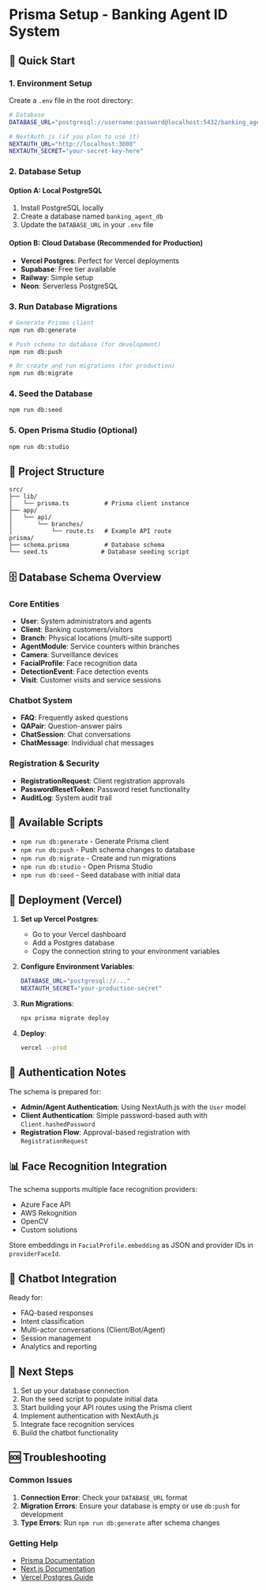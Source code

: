 # Prisma Setup - Banking Agent ID System

## 🚀 Quick Start

### 1. Environment Setup

Create a `.env` file in the root directory:

```bash
# Database
DATABASE_URL="postgresql://username:password@localhost:5432/banking_agent_db?schema=public"

# NextAuth.js (if you plan to use it)
NEXTAUTH_URL="http://localhost:3000"
NEXTAUTH_SECRET="your-secret-key-here"
```

### 2. Database Setup

#### Option A: Local PostgreSQL
1. Install PostgreSQL locally
2. Create a database named `banking_agent_db`
3. Update the `DATABASE_URL` in your `.env` file

#### Option B: Cloud Database (Recommended for Production)
- **Vercel Postgres**: Perfect for Vercel deployments
- **Supabase**: Free tier available
- **Railway**: Simple setup
- **Neon**: Serverless PostgreSQL

### 3. Run Database Migrations

```bash
# Generate Prisma client
npm run db:generate

# Push schema to database (for development)
npm run db:push

# Or create and run migrations (for production)
npm run db:migrate
```

### 4. Seed the Database

```bash
npm run db:seed
```

### 5. Open Prisma Studio (Optional)

```bash
npm run db:studio
```

## 📁 Project Structure

```
src/
├── lib/
│   └── prisma.ts          # Prisma client instance
├── app/
│   └── api/
│       └── branches/
│           └── route.ts   # Example API route
prisma/
├── schema.prisma          # Database schema
└── seed.ts               # Database seeding script
```

## 🗄️ Database Schema Overview

### Core Entities

- **User**: System administrators and agents
- **Client**: Banking customers/visitors
- **Branch**: Physical locations (multi-site support)
- **AgentModule**: Service counters within branches
- **Camera**: Surveillance devices
- **FacialProfile**: Face recognition data
- **DetectionEvent**: Face detection events
- **Visit**: Customer visits and service sessions

### Chatbot System

- **FAQ**: Frequently asked questions
- **QAPair**: Question-answer pairs
- **ChatSession**: Chat conversations
- **ChatMessage**: Individual chat messages

### Registration & Security

- **RegistrationRequest**: Client registration approvals
- **PasswordResetToken**: Password reset functionality
- **AuditLog**: System audit trail

## 🔧 Available Scripts

- `npm run db:generate` - Generate Prisma client
- `npm run db:push` - Push schema changes to database
- `npm run db:migrate` - Create and run migrations
- `npm run db:studio` - Open Prisma Studio
- `npm run db:seed` - Seed database with initial data

## 🚀 Deployment (Vercel)

1. **Set up Vercel Postgres**:
   - Go to your Vercel dashboard
   - Add a Postgres database
   - Copy the connection string to your environment variables

2. **Configure Environment Variables**:
   ```bash
   DATABASE_URL="postgresql://..."
   NEXTAUTH_SECRET="your-production-secret"
   ```

3. **Run Migrations**:
   ```bash
   npx prisma migrate deploy
   ```

4. **Deploy**:
   ```bash
   vercel --prod
   ```

## 🔐 Authentication Notes

The schema is prepared for:
- **Admin/Agent Authentication**: Using NextAuth.js with the `User` model
- **Client Authentication**: Simple password-based auth with `Client.hashedPassword`
- **Registration Flow**: Approval-based registration with `RegistrationRequest`

## 📊 Face Recognition Integration

The schema supports multiple face recognition providers:
- Azure Face API
- AWS Rekognition
- OpenCV
- Custom solutions

Store embeddings in `FacialProfile.embedding` as JSON and provider IDs in `providerFaceId`.

## 🤖 Chatbot Integration

Ready for:
- FAQ-based responses
- Intent classification
- Multi-actor conversations (Client/Bot/Agent)
- Session management
- Analytics and reporting

## 📝 Next Steps

1. Set up your database connection
2. Run the seed script to populate initial data
3. Start building your API routes using the Prisma client
4. Implement authentication with NextAuth.js
5. Integrate face recognition services
6. Build the chatbot functionality

## 🆘 Troubleshooting

### Common Issues

1. **Connection Error**: Check your `DATABASE_URL` format
2. **Migration Errors**: Ensure your database is empty or use `db:push` for development
3. **Type Errors**: Run `npm run db:generate` after schema changes

### Getting Help

- [Prisma Documentation](https://www.prisma.io/docs)
- [Next.js Documentation](https://nextjs.org/docs)
- [Vercel Postgres Guide](https://vercel.com/docs/storage/vercel-postgres)
